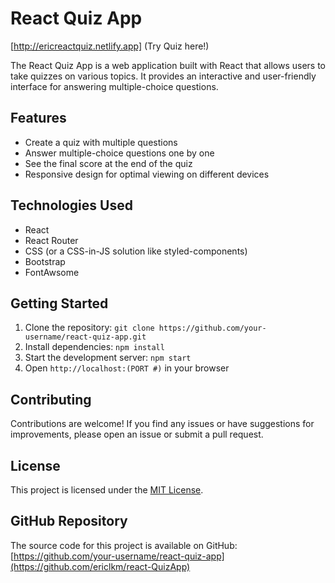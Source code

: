 # React Quiz App
[http://ericreactquiz.netlify.app] (Try Quiz here!)


The React Quiz App is a web application built with React that allows users to take quizzes on various topics. It provides an interactive and user-friendly interface for answering multiple-choice questions.

## Features

- Create a quiz with multiple questions
- Answer multiple-choice questions one by one
- See the final score at the end of the quiz
- Responsive design for optimal viewing on different devices

## Technologies Used

- React
- React Router
- CSS (or a CSS-in-JS solution like styled-components)
- Bootstrap
- FontAwsome

## Getting Started

1. Clone the repository: `git clone https://github.com/your-username/react-quiz-app.git`
2. Install dependencies: `npm install`
3. Start the development server: `npm start`
4. Open `http://localhost:(PORT #)` in your browser

## Contributing

Contributions are welcome! If you find any issues or have suggestions for improvements, please open an issue or submit a pull request.

## License

This project is licensed under the [MIT License](LICENSE).

## GitHub Repository

The source code for this project is available on GitHub: [https://github.com/your-username/react-quiz-app](https://github.com/ericlkm/react-QuizApp)
